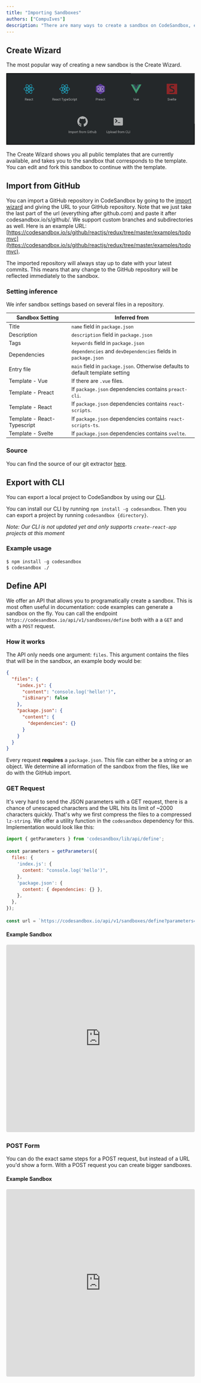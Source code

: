 ```yaml
---
title: "Importing Sandboxes"
authors: ["CompuIves"]
description: "There are many ways to create a sandbox on CodeSandbox, either programatically or with a UI."
---
```


## Create Wizard

The most popular way of creating a new sandbox is the Create Wizard.

![Create Wizard](./images/create-wizard.png)

The Create Wizard shows you all public templates that are currently available, and takes you to the sandbox that corresponds to the template. You can edit and fork this sandbox to continue with the template.

## Import from GitHub

You can import a GitHub repository in CodeSandbox by going to the [import wizard](https://codesandbox.io/s/github) and giving the URL to your GitHub repository. Note that we just take the last part of the url (everything after github.com) and paste it after codesandbox.io/s/github/. We support custom branches and subdirectories as well. Here is an example URL: [https://codesandbox.io/s/github/reactjs/redux/tree/master/examples/todomvc](https://codesandbox.io/s/github/reactjs/redux/tree/master/examples/todomvc).

The imported repository will always stay up to date with your latest commits. This means that any change to the GitHub repository will be reflected immediately to the sandbox.

### Setting inference

We infer sandbox settings based on several files in a repository.

| Sandbox Setting             | Inferred from                                                                  |
| --------------------------- | ------------------------------------------------------------------------------ |
| Title                       | `name` field in `package.json`                                                 |
| Description                 | `description` field in `package.json`                                          |
| Tags                        | `keywords` field in `package.json`                                             |
| Dependencies                | `dependencies` and `devDependencies` fields in `package.json`                  |
| Entry file                  | `main` field in `package.json`. Otherwise defaults to default template setting |
| Template - Vue              | If there are `.vue` files.                                                     |
| Template - Preact           | If `package.json` dependencies contains `preact-cli`.                          |
| Template - React            | If `package.json` dependencies contains `react-scripts`.                       |
| Template - React-Typescript | If `package.json` dependencies contains `react-scripts-ts`.                    |
| Template - Svelte           | If `package.json` dependencies contains `svelte`.                              |

### Source

You can find the source of our git extractor [here](https://github.com/codesandbox-app/git-extractor).

## Export with CLI

You can export a local project to CodeSandbox by using our [CLI](https://github.com/codesandbox-app/cli).

You can install our CLI by running `npm install -g codesandbox`. Then you can export a project by running `codesandbox {directory}`.

_Note: Our CLI is not updated yet and only supports `create-react-app` projects at this moment_

### Example usage

```
$ npm install -g codesandbox
$ codesandbox ./
```

## Define API

We offer an API that allows you to programatically create a sandbox. This is most often useful in documentation: code examples can generate a sandbox on the fly. You can call the endpoint `https://codesandbox.io/api/v1/sandboxes/define` both with a a `GET` and with a `POST` request.

### How it works

The API only needs one argument: `files`. This argument contains the files that will be in the sandbox, an example body would be:

```json
{
  "files": {
    "index.js": {
      "content": "console.log('hello!')",
      "isBinary": false
    },
    "package.json": {
      "content": {
        "dependencies": {}
      }
    }
  }
}
```

Every request **requires** a `package.json`. This file can either be a string or an object. We determine all information of the sandbox from the files, like we do with the GitHub import.

### GET Request

It's very hard to send the JSON parameters with a GET request, there is a chance of unescaped characters and the URL hits its limit of ~2000 characters quickly. That's why we first compress the files to a compressed `lz-string`. We offer a utility function in the `codesandbox` dependency for this. Implementation would look like this:

```js
import { getParameters } from 'codesandbox/lib/api/define';

const parameters = getParameters({
  files: {
    'index.js': {
      content: "console.log('hello')",
    },
    'package.json': {
      content: { dependencies: {} },
    },
  },
});

const url = `https://codesandbox.io/api/v1/sandboxes/define?parameters=${parameters}`;
```

#### Example Sandbox

<iframe src="https://codesandbox.io/embed/6yznjvl7nw?editorsize=50&fontsize=14&hidenavigation=1" style="width:100%; height:500px; border:0; border-radius: 4px; overflow:hidden;" sandbox="allow-modals allow-forms allow-popups allow-scripts allow-same-origin"></iframe>

### POST Form

You can do the exact same steps for a POST request, but instead of a URL you'd show a form. With a POST request you can create bigger sandboxes.

#### Example Sandbox

<iframe src="https://codesandbox.io/embed/qzlp7nw34q?editorsize=70&fontsize=14&hidenavigation=1" style="width:100%; height:500px; border:0; border-radius: 4px; overflow:hidden;" sandbox="allow-modals allow-forms allow-popups allow-scripts allow-same-origin"></iframe>
